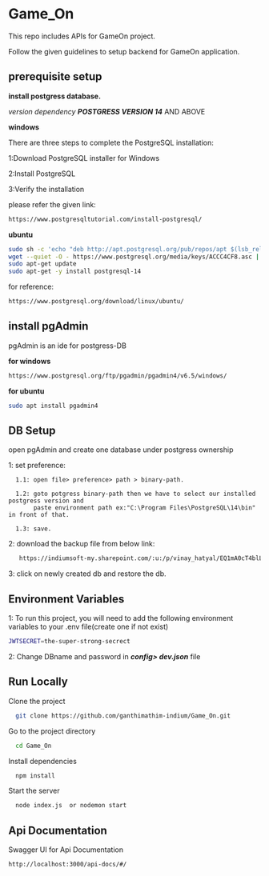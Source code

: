 # Game_On

This repo includes APIs for GameOn project.

Follow the given guidelines to setup backend for GameOn application.

## prerequisite setup

**install postgress database.**

*version dependency*
  ***POSTGRESS VERSION 14*** AND ABOVE

**windows**

There are three steps to complete the PostgreSQL installation:

1:Download PostgreSQL installer for Windows

2:Install PostgreSQL

3:Verify the installation


please refer the given link:
```bash
https://www.postgresqltutorial.com/install-postgresql/
```


**ubuntu**


```bash
sudo sh -c 'echo "deb http://apt.postgresql.org/pub/repos/apt $(lsb_release -cs)-pgdg main" > /etc/apt/sources.list.d/pgdg.list'
wget --quiet -O - https://www.postgresql.org/media/keys/ACCC4CF8.asc | sudo apt-key add -
sudo apt-get update
sudo apt-get -y install postgresql-14
```

for reference:
```bash
https://www.postgresql.org/download/linux/ubuntu/
```
## install pgAdmin

pgAdmin is an ide for postgress-DB

**for windows**

```bash
https://www.postgresql.org/ftp/pgadmin/pgadmin4/v6.5/windows/
```

**for ubuntu**

```bash
sudo apt install pgadmin4
```

## DB Setup
open pgAdmin and create one database under postgress ownership

1: set preference:

      1.1: open file> preference> path > binary-path.
      
      1.2: goto potgress binary-path then we have to select our installed postgress version and 
           paste environment path ex:"C:\Program Files\PostgreSQL\14\bin" in front of that.
           
      1.3: save.

2: download the backup file from below link:
```bash
   https://indiumsoft-my.sharepoint.com/:u:/p/vinay_hatyal/EQ1mA0cT4blLl2laGu-8tncBSLmIgavLmTTY86JWY0il-g?e=GNL7bD
   ````
3: click on newly created db and restore the db.




## Environment Variables
1: To run this project, you will need to add the following environment variables to your .env file(create one if not exist)

```bash
JWTSECRET=the-super-strong-secrect
```

2: Change DBname and password in ***config> dev.json*** file


## Run Locally

Clone the project

```bash
  git clone https://github.com/ganthimathim-indium/Game_On.git
```

Go to the project directory

```bash
  cd Game_On
```

Install dependencies

```bash
  npm install
```

Start the server

```bash
  node index.js  or nodemon start
```


## Api Documentation
Swagger UI for Api Documentation

```bash
http://localhost:3000/api-docs/#/
```

